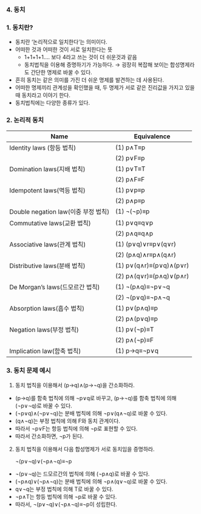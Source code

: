 ### 4. 동치

### 1. 동치란?

- 동치란 ‘논리적으로 일치한다’는 의미이다.
- 어떠한 것과 어떠한 것이 서로 일치한다는 뜻
  - 1+1+1+1…. 보다 4라고 쓰는 것이 더 쉬운것과 같음
  - 동치법칙을 이용해 증명하기가 가능하다.
    → 굉장히 복잡해 보이는 합성명제라도 간단한 명제로 바꿀 수 있다.
- 흔히 동치는 같은 의미를 가진 더 쉬운 명제를 발견하는 데 사용된다.
- 어떠한 명제끼리 관계성을 확인했을 때, 두 명제가 서로 같은 진리값을 가지고 있을 때 동치라고 이야기 한다.
- 동치법칙에는 다양한 종류가 있다.

### 2. 논리적 동치

| Name                                | Equivalence             |
| ----------------------------------- | ----------------------- |
| Identity laws (항등 법칙)           | (1) p∧T≡p               |
|                                     | (2) p∨F≡p               |
| Domination laws(지배 법칙)          | (1) p∨T≡T               |
|                                     | (2) p∧F≡F               |
| Idempotent laws(멱등 법칙)          | (1) p∨p≡p               |
|                                     | (2) p∧p≡p               |
| Double negation law(이중 부정 법칙) | (1) ¬(¬p)≡p             |
| Commutative laws(교환 법칙)         | (1) p∨q≡q∨p             |
|                                     | (2) p∧q≡q∧p             |
| Associative laws(관계 법칙)         | (1) (p∨q)∨r≡p∨(q∨r)     |
|                                     | (2) (p∧q)∧r≡p∧(q∧r)     |
| Distributive laws(분배 법칙)        | (1) p∨(q∧r)≡(p∨q)∧(p∨r) |
|                                     | (2) p∧(q∨r)≡(p∧q)∨(p∧r) |
| De Morgan’s laws(드모르간 법칙)     | (1) ¬(p∧q)≡¬p∨¬q        |
|                                     | (2) ¬(p∨q)≡¬p∧¬q        |
| Absorption laws(흡수 법칙)          | (1) p∨(p∧q)≡p           |
|                                     | (2) p∧(p∨q)≡p           |
| Negation laws(부정 법칙)            | (1) p∨(¬p)≡T            |
|                                     | (2) p∧(¬p)≡F            |
| Implication law(함축 법칙)          | (1) p→q≡¬p∨q            |

### 3. 동치 문제 예시

1. 동치 법칙을 이용해서 (p→q)∧(p→¬q)을 간소화하라.

- (p→q)를 함축 법칙에 의해 ¬p∨q로 바꾸고, (p→¬q)를 함축 법칙에 의해 (¬p∨¬q)로 바꿀 수 있다.
- (¬p∨q)∧(¬p∨¬q)는 분배 법칙에 의해 ¬p∨(q∧¬q)로 바꿀 수 있다.
- (q∧¬q)는 부정 법칙에 의해 F와 동치 관계이다.
- 따라서 ¬p∨F는 항등 법칙에 의해 ¬p로 표현할 수 있다.
- 따라서 간소화하면, ¬p가 된다.

2. 동치 법칙을 이용해서 다음 합성명제가 서로 동치임을 증명하라.

   ¬(p∨¬q)∨(¬p∧¬q)**≡**¬p

- ¬(p∨¬q)는 드모르간의 법칙에 의해 (¬p∧q)로 바꿀 수 있다.
- (¬p∧q)∨(¬p∧¬q)는 분배 법칙에 의해 ¬p∧(q∨¬q)로 바꿀 수 있다.
- q∨¬q는 부정 법칙에 의해 T로 바꿀 수 있다.
- ¬p∧T는 항등 법칙에 의해 ¬p로 바꿀 수 있다.
- 따라서, ¬(p∨¬q)∨(¬p∧¬q)**≡**¬p이 성립한다.
